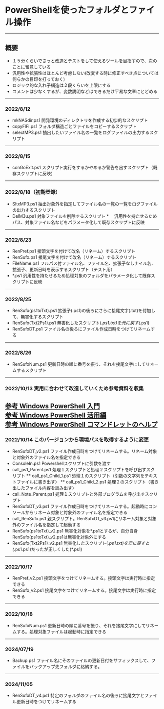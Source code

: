 # PowerShellを使ったフォルダとファイル操作
---
## 概要
* １５分くらいでさっと改造とテストをして使えるツールを目指すので、次のことに留意している
* 汎用性や拡張性はほとんど考慮しない(改変する時に修正すべき点については何らかの目印を打っておく)
* ロジック的な入れ子構造は２段くらいを上限にする
* コメントは少なくするが、変数説明などはできるだけ平易な文章にとどめる
---
### 2022/8/12 
* mkNASdir.ps1  開発環境のディレクトリを作成する初歩的なスクリプト
* copyFlFi.ps1  フォルダ構造ごとファイルをコピーするスクリプト
* selectMP3.ps1 抽出したいファイル名の一覧をログファイルの出力するスクリプト
---
### 2022/8/15
* conGoExit.ps1 スクリプト実行をするかやめるか警告を出すスクリプト（既存スクリプトに反映）
---
### 2022/8/18（初期登録）
* SltxMP3.ps1   抽出対象外を指定してファイル名の一覧の一覧をログファイルの出力するスクリプト
* DelM3u.ps1    対象ファイルを削除するスクリプト
*　             汎用性を持たせるためパス、対象ファイル名などをパラメータ化して既存スクリプトに反映
---
### 2022/8/23
* RenPref.ps1  接頭文字を付けて改名（リネーム）するスクリプト
* RenSufx.ps1  接尾文字を付けて改名（リネーム）するスクリプト
* FileName.ps1 フルパス付ファイル名、ファイル名、拡張子なしナイル名、拡張子、更新日時を表示するスクリプト（テスト用）
* *.ps1        汎用性を持たせるため処理対象のフォルダをパラメータ化して既存スクリプトに反映
---
### 2022/8/25
* RenSufx(ps1toTxt).ps1 拡張子(.ps1)の後ろにさらに接尾文字(.txt)を付加して、無害化するスクリプト
* RenSufx(Txt2Ps1).ps1  無害化したスクリプト(*.ps1.txt)を元に戻す(*.ps1)
* RenSufxDT.ps1         ファイル名の後ろにファイル作成日時をつけてリネームする
---
### 2022/8/26
* RenSufxNum.ps1 更新日時の順に番号を振り、それを接尾文字にしてリネームするスクリプト
---
### 2022/10/13 実用に合わせて改造していくため参考資料を収集
[参考 Windows PowerShell 入門](https://codezine.jp/article/corner/10)  
[参考 Windows PowerShell 活用編](https://codezine.jp/article/corner/251)  
[参考 Windows PowerShell コマンドレットのヘルプ](https://forsenergy.com/ja-jp/windowspowershellhelp/html/7908faf0-0e08-443d-8060-aac911e5a7e0.htm)  
---
### 2022/10/14 このバージョンから環境パスを取得するように変更
* RenSufxDT_v2.ps1 ファイル作成日時をつけてリネームする。リネーム対象と対象外のファイル名を指定できる
* ConsoleIn.ps1 Powershellスクリプトに引数を渡す
* call_ps1_Parent.ps1 処理１スクリプトと処理２スクリプトを呼び出すスクリプト
** call_ps1_Child_1.ps1 処理１のスクリプト（引数の文字列をテキストファイルに書き出す）
** call_ps1_Child_2.ps1 処理２のスクリプト（書き出したファイル内容を読み出す）
* call_Note_Parent.ps1 処理１スクリプトと外部プログラムを呼び出すスクリプト
* RenSufxDT_v3.ps1 ファイル作成日時をつけてリネームする。起動時にコンソールからリネーム対象と対象外のファイル名を指定できる
* call_RenSufx.ps1 親スクリプト。RenSufxDT_v3.ps1にリネーム対象と対象外のファイル名を指定して起動する
* RenSufx(ps1toTxt)_v2.ps1 無害化対象を*.ps1とするが、自分自身RenSufx(ps1toTxt)_v2.ps1は無害化対象外にする
* RenSufx(Txt2Ps1)_v2.ps1 無害化したスクリプト(*.ps1.txt)を元に戻すと(*.ps1.ps1)だったが正しくした(*.ps1)
---
### 2022/10/17
* RenPref_v2.ps1 接頭文字をつけてリネームする。接頭文字は実行時に指定できる
* RenSufx_v2.ps1 接尾文字をつけてリネームする。接尾文字は実行時に指定できる
---
### 2022/10/18
* RenSufxNum.ps1 更新日時の順に番号を振り、それを接尾文字にしてリネームする。処理対象ファイルは起動時に指定できる
---
### 2024/07/19
* Backup.ps1 ファイル名にそのファイルの更新日付をサフィックスして、ファイルをバックアップ先フォルダに格納する。
---
### 2024/11/05
* RenSufxDT_v4.ps1 特定のフォルダのファイル名の後ろに接尾文字とファイル更新日時をつけてリネームする
